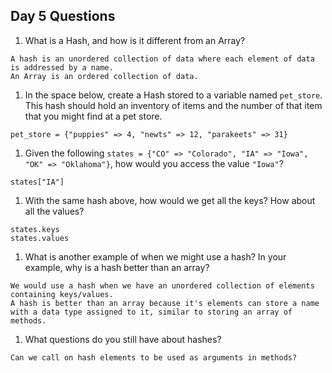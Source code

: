 ## Day 5 Questions

1. What is a Hash, and how is it different from an Array?
```
A hash is an unordered collection of data where each element of data is addressed by a name.
An Array is an ordered collection of data.
```
1. In the space below, create a Hash stored to a variable named `pet_store`.  This hash should hold an inventory of items and the number of that item that you might find at a pet store.
```
pet_store = {"puppies" => 4, "newts" => 12, "parakeets" => 31}
```
1. Given the following `states = {"CO" => "Colorado", "IA" => "Iowa", "OK" => "Oklahoma"}`, how would you access the value `"Iowa"`?
```
states["IA"]
```
1. With the same hash above, how would we get all the keys?  How about all the values?
```
states.keys
states.values
```
1. What is another example of when we might use a hash?  In your example, why is a hash better than an array?
```
We would use a hash when we have an unordered collection of elements containing keys/values.
A hash is better than an array because it's elements can store a name with a data type assigned to it, similar to storing an array of methods.
```
1. What questions do you still have about hashes?
```
Can we call on hash elements to be used as arguments in methods?
```
